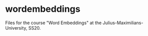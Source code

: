 # wordembeddings
Files for the course "Word Embeddings" at the Julius-Maximilians-University, SS20.
